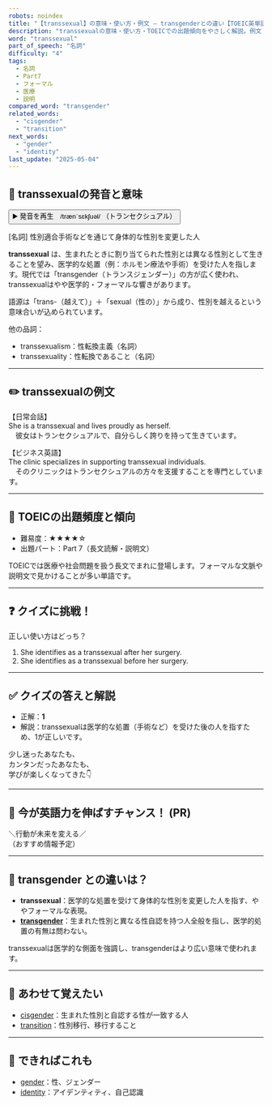 ```yaml
---
robots: noindex
title: "【transsexual】の意味・使い方・例文 ― transgenderとの違い【TOEIC英単語】"
description: "transsexualの意味・使い方・TOEICでの出題傾向をやさしく解説。例文・クイズ付きでtransgenderとの違いもわかりやすく学べます。"
word: "transsexual"
part_of_speech: "名詞"
difficulty: "4"
tags:
  - 名詞
  - Part7
  - フォーマル
  - 医療
  - 説明
compared_word: "transgender"
related_words:
  - "cisgender"
  - "transition"
next_words:
  - "gender"
  - "identity"
last_update: "2025-05-04"
---
```


## 🔰 transsexualの発音と意味

<button class="play-audio" onclick="playTTS('transsexual')">
  <span class="play-audio-main">
    ▶️ 発音を再生　/trænˈsɛkʃuəl/
  </span>
  <span class="play-audio-sub">
    （トランセクシュアル）
  </span>
</button>

[名詞] 性別適合手術などを通じて身体的な性別を変更した人

**transsexual** は、生まれたときに割り当てられた性別とは異なる性別として生きることを望み、医学的な処置（例：ホルモン療法や手術）を受けた人を指します。現代では「transgender（トランスジェンダー）」の方が広く使われ、transsexualはやや医学的・フォーマルな響きがあります。

語源は「trans-（越えて）」＋「sexual（性の）」から成り、性別を越えるという意味合いが込められています。

他の品詞：  
- transsexualism：性転換主義（名詞）
- transsexuality：性転換であること（名詞）

---

## ✏️ transsexualの例文

【日常会話】  
She is a transsexual and lives proudly as herself.  
　彼女はトランセクシュアルで、自分らしく誇りを持って生きています。

【ビジネス英語】  
The clinic specializes in supporting transsexual individuals.  
　そのクリニックはトランセクシュアルの方々を支援することを専門としています。

---

## 🎯 TOEICの出題頻度と傾向

- 難易度：★★★★☆
- 出題パート：Part 7（長文読解・説明文）

TOEICでは医療や社会問題を扱う長文でまれに登場します。フォーマルな文脈や説明文で見かけることが多い単語です。

---

## ❓ クイズに挑戦！

正しい使い方はどっち？

1. She identifies as a transsexual after her surgery.  
2. She identifies as a transsexual before her surgery.

---

## ✅ クイズの答えと解説

- 正解：**1**
- 解説：transsexualは医学的な処置（手術など）を受けた後の人を指すため、1が正しいです。

少し迷ったあなたも、  
カンタンだったあなたも、  
学びが楽しくなってきた👇️

---

## 🚀 今が英語力を伸ばすチャンス！ (PR)

<div class="info-center">
＼行動が未来を変える／<br>  
（おすすめ情報予定）
</div>

---

## 🤔  transgender との違いは？

- **transsexual**：医学的な処置を受けて身体的な性別を変更した人を指す、ややフォーマルな表現。
- **[transgender](/word/transgender)**：生まれた性別と異なる性自認を持つ人全般を指し、医学的処置の有無は問わない。

transsexualは医学的な側面を強調し、transgenderはより広い意味で使われます。

---

## 🧩 あわせて覚えたい

- [cisgender](/word/cisgender)：生まれた性別と自認する性が一致する人
- [transition](/word/transition)：性別移行、移行すること

---

## 📖 できればこれも

- [gender](/word/gender)：性、ジェンダー
- [identity](/word/identity)：アイデンティティ、自己認識

<!-- cvid: aid43_bid14 -->
